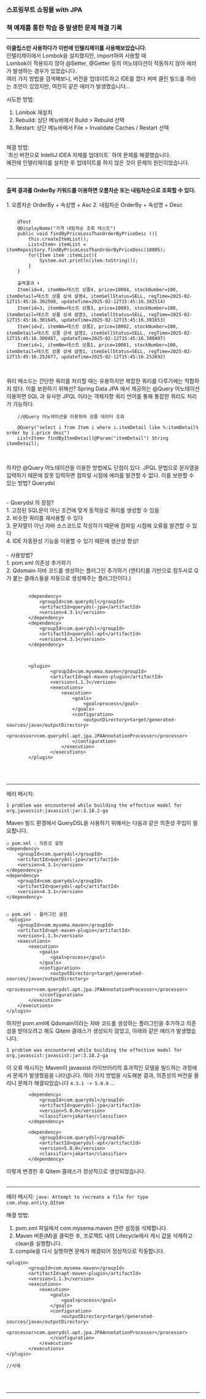 <h3>스프링부트 쇼핑몰 with JPA</h3>
<h3>책 예제를 통한 학습 중 발생한 문제 해결 기록</h3>
<hr>


<b>이클립스만 사용하다가 이번에 인텔리제이를 사용해보았습니다.</b>
<br>
인텔리제이에서 Lombok을 설치했지만, import하여 사용할 때<br>
Lombok이 적용되지 않아 @Setter, @Getter 등의 어노테이션이 작동하지 않아 에러가 발생하는 경우가 있었습니다. <br>
여러 가지 방법을 검색해보니, 버전을 업데이트하고 IDE를 껐다 켜며 클린 빌드를 하라는 조언이 있었지만, 여전히 같은 에러가 발생했습니다...
<br>

시도한 방법:
1. Lombok 재설치
2. Rebuild: 상단 메뉴바에서 Build > Rebuild 선택
3. Restart: 상단 메뉴바에서 File > Invalidate Caches / Restart 선택

<br>
해결 방법:<br>
`최신 버전으로 IntelliJ IDEA 자체를 업데이트` 하여 문제를 해결했습니다. <br>
예전에 인텔리제이를 설치한 후 업데이트를 하지 않은 것이 문제의 원인이었습니다.
<br>
<br>
<hr>

<h4>출력 결과를 OrderBy 키워드를 이용하면 오름차순 또는 내림차순으로 조회할 수 있다.</h4>
1. 오름차순 OrderBy + 속성명 + Asc
2. 내림차순 OrderBy + 속성명 + Desc
   
<br>

````

    @Test
    @DisplayName("가격 내림차순 조회 테스트")
    public void findByPriceLessThanOrderByPriceDesc (){
        this.createItemList();
        List<Item> itemList = itemRepository.findByPriceLessThanOrderByPriceDesc(10005);
        for(Item item :itemList){
            System.out.println(item.toString());
        }
    }

    출력결과 ⬇️
    Item(id=4, itemNm=테스트 상품4, price=10004, stockNumber=100, itemDetail=테스트 상품 상세 설명4, itemSellStatus=SELL, regTime=2025-02-12T15:45:16.302508, updateTime=2025-02-12T15:45:16.302514)
    Item(id=3, itemNm=테스트 상품3, price=10003, stockNumber=100, itemDetail=테스트 상품 상세 설명3, itemSellStatus=SELL, regTime=2025-02-12T15:45:16.301645, updateTime=2025-02-12T15:45:16.301653)
    Item(id=2, itemNm=테스트 상품2, price=10002, stockNumber=100, itemDetail=테스트 상품 상세 설명2, itemSellStatus=SELL, regTime=2025-02-12T15:45:16.300487, updateTime=2025-02-12T15:45:16.300497)
    Item(id=1, itemNm=테스트 상품1, price=10001, stockNumber=100, itemDetail=테스트 상품 상세 설명1, itemSellStatus=SELL, regTime=2025-02-12T15:45:16.252677, updateTime=2025-02-12T15:45:16.252692)


````

<br>
쿼리 메소드는 간단한 쿼리를 처리할 때는 유용하지만
복잡한 쿼리를 다루기에는 적합하지 않다.
이를 보완하기 위해선? Spring Data JPA 에서 제공하는 @Query 어노테이션 이용하면 SQL 과 유사한 JPQL 이라는 객체지향 쿼리 언어를 통해 통잡한 쿼리도 처리가 가능하다.

<br>

````
    //@Query 어노테이션을 이용하여 상품 데이터 조회

    @Query("select i from Item i where i.itemDetail like %:itemDetail% order by i.price desc")
    List<Item> findByItemDetail(@Param("itemDetail") String itemDetail);
````
<br>

하지만 @Query 어노테이션을 이용한 방법에도 단점이 있다.
JPQL 문법으로 문자열을 입력하기 때문에 잘못 입력하면 컴파일 시점에 에러를 발견할 수 없다.
이를 보완할 수 있는 방법? Querydsl

<br>
- Querydsl 의 장점?<br>
  1. 고정된 SQL문이 아닌 조건에 맞게 동적응로 쿼리를 생성할 수 있음<br>
  2. 비슷한 쿼리를 재사용할 수 있다<br>
  3. 문자열이 아닌 자바 소스코드로 작성하기 때문에 컴파일 시점에 오류를 발견할 수 있다<br>
  4. IDE 자동완성 기능을 이용할 수 있기 때문에 생산성 향상!<br>
<br>
- 사용방법?<br>
1. pom.xml 의존성 추가하기<br>
2. Qdomain 자바 코드를 생성하는 플러그인 추가하기 (엔티티를 기반으로 접두사로 Q가 붙는 클래스들을 자동으로 생성해주는 플러그인이다.)
<br>
<br>

````
        <dependency>
			<groupId>com.querydsl</groupId>
			<artifactId>querydsl-jpa</artifactId>
			<version>4.3.1</version>
		</dependency>
		<dependency>
			<groupId>com.querydsl</groupId>
			<artifactId>querydsl-apt</artifactId>
			<version>4.3.1</version>
		</dependency>



        <plugin>
				<groupId>com.mysema.maven</groupId>
				<artifactId>apt-maven-plugin</artifactId>
				<version>1.1.3</version>
				<executions>
					<execution>
						<goals>
							<goal>process</goal>
						</goals>
						<configuration>
							<outputDirectory>target/generated-sources/java</outputDirectory>
							<processor>com.querydsl.apt.jpa.JPAAnnotationProcessor</processor>
						</configuration>
					</execution>
				</executions>
		</plugin>
````
<br>
<br>
<hr>
에러 메시지:

`1 problem was encountered while building the effective model for org.javassist:javassist:jar:3.18.2-ga` 

Maven 빌드 환경에서 QueryDSL을 사용하기 위해서는 다음과 같은 의존성 주입이 필요합니다.


````
☑️ pom.xml - 의존성 설정
<dependency>
    <groupId>com.querydsl</groupId>
    <artifactId>querydsl-jpa</artifactId>
    <version>4.3.1</version>
</dependency>
<dependency>
    <groupId>com.querydsl</groupId>
    <artifactId>querydsl-apt</artifactId>
    <version>4.3.1</version>
</dependency>


☑️ pom.xml - 플러그인 설정
 <plugin>
    <groupId>com.mysema.maven</groupId>
    <artifactId>apt-maven-plugin</artifactId>
    <version>1.1.3</version>
    <executions>
        <execution>
            <goals>
                <goal>process</goal>
            </goals>
            <configuration>
                <outputDirectory>target/generated-sources/java</outputDirectory>
                <processor>com.querydsl.apt.jpa.JPAAnnotationProcessor</processor>
            </configuration>
        </execution>
    </executions>
</plugin>
````

하지만 pom.xml에 Qdomain이라는 자바 코드를 생성하는 플러그인을 추가하고 의존성을 받아오려고 해도 Qitem 클래스가 생성되지 않았고, 아래와 같은 에러가 발생했습니다.

````
1 problem was encountered while building the effective model for org.javassist:javassist:jar:3.18.2-ga
````

이 오류 메시지는 Maven이 javassist 라이브러리의 효과적인 모델을 빌드하는 과정에서 문제가 발생했음을 나타냅니다. 여러 가지 방법을 시도해본 결과, 의존성의 버전을 올리니 문제가 해결되었습니다
`4.3.1 -> 5.0.0` ...

````
        <dependency>
			<groupId>com.querydsl</groupId>
			<artifactId>querydsl-jpa</artifactId>
			<version>5.0.0</version>
			<classifier>jakarta</classifier>
		</dependency>

		<dependency>
			<groupId>com.querydsl</groupId>
			<artifactId>querydsl-apt</artifactId>
			<version>5.0.0</version>
			<classifier>jakarta</classifier>
		</dependency>
````

이렇게 변경한 후 Qitem 클래스가 정상적으로 생성되었습니다.
<br>
<br>
<hr>

에러 메시지: `java: Attempt to recreate a file for type com.shop.entity.QItem`

해결 방법:
1. pom.xml 파일에서 com.mysema.maven 관련 설정을 삭제합니다.
2. Maven 버튼(M)을 클릭한 후, 프로젝트 내의 Lifecycle에서 캐시 값을 삭제하고 clean을 실행합니다.
3. compile을 다시 실행하면 문제가 해결되어 정상적으로 작동합니다.

````
<plugin>
        <groupId>com.mysema.maven</groupId>
        <artifactId>apt-maven-plugin</artifactId>
        <version>1.1.3</version>
        <executions>
            <execution>
                <goals>
                    <goal>process</goal>
                </goals>
                <configuration>
                    <outputDirectory>target/generated-sources/java</outputDirectory>
                    <processor>com.querydsl.apt.jpa.JPAAnnotationProcessor</processor>
                </configuration>
            </execution>
        </executions>
</plugin>

//삭제
````
<br>
<br>
<hr>
